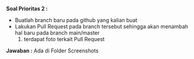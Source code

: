 **Soal Prioritas 2 :**

- Buatlah branch baru pada github yang kalian buat
- Lakukan Pull Request pada branch tersebut sehingga akan menambah hal baru pada branch main/master
    1. terdapat foto terkait Pull Request

**Jawaban :** Ada di Folder Screenshots